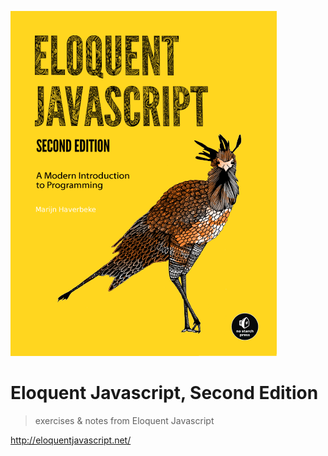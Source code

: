 ![Eloquent Javascript Cover](eloquent-javascript.png)

# Eloquent Javascript, Second Edition
> exercises & notes from Eloquent Javascript

http://eloquentjavascript.net/
